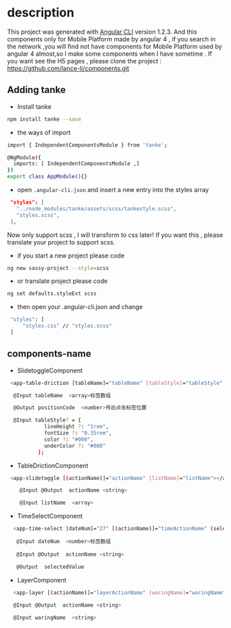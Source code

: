# description

This project was generated with [Angular CLI](https://github.com/angular/angular-cli) version 1.2.3.
And this components only for Mobile Platform made by angular 4 , if you search in the network ,you will find not have components for  Mobile Platform used
by angular 4 almost,so I make some components when I have sometime . If you want see the H5 pages , please clone the project : https://github.com/lance-li/components.git

## Adding tanke

 - Install  tanke

```bash
npm install tanke --save
```
 - the ways of import

```bash
import { IndependentComponentsModule } from 'tanke';

@NgModule({
  imports: [ IndependentComponentsModule ,]
})
export class AppModule(){}
```

- open `.angular-cli.json` and insert a new entry into the styles array

```json
 "styles": [
   "../node_modules/tanke/assets/scss/tankestyle.scss",
   "styles.scss",
 ],
```
 Now only support scss , I will transform to css later! If you want this , please translate your project to support scss.

   - if you start a new project please code

   ```bash
   ng new sassy-project --style=scss
   ```
   - or translate project please code
   ```bash
   ng set defaults.styleExt scss
   ```
   - then open your .angular-cli.json and change

   ```bash
    "styles": [
        "styles.css" // "styles.scss"
    ]
   ```
## components-name
  
 -  SlidetoggleComponent

```bash
 <app-table-driction [tableName]="tableName" [tableStyle]="tableStyle" (positionCode)="getPositionCode($event)"></app-table-driction>

  @Input tableName  <array>标签数组

  @Output positionCode  <number>传出点击标签位置

  @Input tableStyle? = {
            lineHeight ?: "1rem",
            fontSize ?: "0.35rem",
            color ?: "#000",
            underColor ?: "#000"
          };

 ```

 - TableDrictionComponent

```bash
 <app-slidetoggle [(actionName)]="actionName" [listName]="listName"></app-slidetoggle>

    @Input @Output  actionName <string>

    @Input listName  <array>

```

 - TimeSelectComponent

```bash
  <app-time-select [dateNum]="27" [(actionName)]="timeActionName" (selectedValue)="getTimeValue($event)"></app-time-select>
   
   @Input dateNum  <number>标签数组
     
   @Input @Output  actionName <string>
   
   @Output  selectedValue  
```

 - LayerComponent

```bash
  <app-layer [(actionName)]="layerActionName" [waringName]="waringName"></app-layer>

  @Input @Output  actionName <string>

  @Input waringName  <string>
```